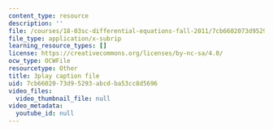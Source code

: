 ```yaml
---
content_type: resource
description: ''
file: /courses/18-03sc-differential-equations-fall-2011/7cb6602073d95293abcdba53cc8d5696_z-meBrqcy_I.vtt
file_type: application/x-subrip
learning_resource_types: []
license: https://creativecommons.org/licenses/by-nc-sa/4.0/
ocw_type: OCWFile
resourcetype: Other
title: 3play caption file
uid: 7cb66020-73d9-5293-abcd-ba53cc8d5696
video_files:
  video_thumbnail_file: null
video_metadata:
  youtube_id: null
---
```

